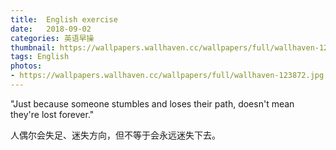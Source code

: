 ```yaml
---
title:  English exercise
date:   2018-09-02
categories: 英语早操
thumbnail: https://wallpapers.wallhaven.cc/wallpapers/full/wallhaven-123872.jpg
tags: English
photos:
- https://wallpapers.wallhaven.cc/wallpapers/full/wallhaven-123872.jpg
---
```


"Just because someone stumbles and loses their path, doesn't mean they're lost forever."
<p>人偶尔会失足、迷失方向，但不等于会永远迷失下去。</p>
